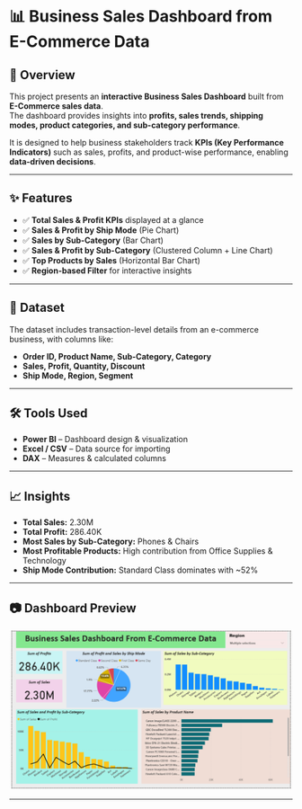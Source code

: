 # 📊 Business Sales Dashboard from E-Commerce Data

## 📝 Overview
This project presents an **interactive Business Sales Dashboard** built from **E-Commerce sales data**.  
The dashboard provides insights into **profits, sales trends, shipping modes, product categories, and sub-category performance**.  

It is designed to help business stakeholders track **KPIs (Key Performance Indicators)** such as sales, profits, and product-wise performance, enabling **data-driven decisions**.

---

## ✨ Features
- ✅ **Total Sales & Profit KPIs** displayed at a glance  
- ✅ **Sales & Profit by Ship Mode** (Pie Chart)  
- ✅ **Sales by Sub-Category** (Bar Chart)  
- ✅ **Sales & Profit by Sub-Category** (Clustered Column + Line Chart)  
- ✅ **Top Products by Sales** (Horizontal Bar Chart)  
- ✅ **Region-based Filter** for interactive insights  

---

## 📂 Dataset
The dataset includes transaction-level details from an e-commerce business, with columns like:
- **Order ID, Product Name, Sub-Category, Category**
- **Sales, Profit, Quantity, Discount**
- **Ship Mode, Region, Segment**

---

## 🛠 Tools Used
- **Power BI** – Dashboard design & visualization  
- **Excel / CSV** – Data source for importing  
- **DAX** – Measures & calculated columns  

---

## 📈 Insights
- **Total Sales:** 2.30M  
- **Total Profit:** 286.40K  
- **Most Sales by Sub-Category:** Phones & Chairs  
- **Most Profitable Products:** High contribution from Office Supplies & Technology  
- **Ship Mode Contribution:** Standard Class dominates with ~52%  

---

## 📷 Dashboard Preview
[![Dashboard Preview](https://github.com/amar4542/Business-Sales/blob/main/Snapshot%20of%20Business%20Sales.png)](https://github.com/amar4542/Business-Sales/blob/main/dashboard.pbix)


---


